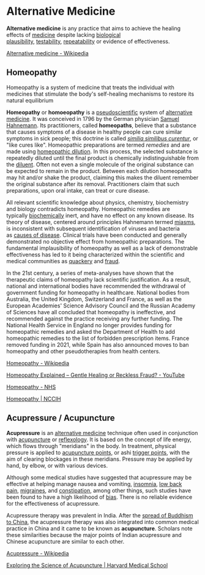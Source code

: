 # Alternative Medicine

**Alternative medicine** is any practice that aims to achieve the healing effects of [medicine](https://en.wikipedia.org/wiki/Medicine "Medicine") despite lacking [biological plausibility](https://en.wikipedia.org/wiki/Biological_plausibility "Biological plausibility"), [testability](https://en.wikipedia.org/wiki/Testability "Testability"), [repeatability](https://en.wikipedia.org/wiki/Repeatability "Repeatability") or evidence of effectiveness.

[Alternative medicine - Wikipedia](https://en.wikipedia.org/wiki/Alternative_medicine)

## Homeopathy

Homeopathy is a system of medicine that treats the individual with medicines that stimulate the body's self-healing mechanisms to restore its natural equilibrium

**Homeopathy** or **homoeopathy** is a [pseudoscientific](https://en.wikipedia.org/wiki/Pseudoscientific "Pseudoscientific") system of [alternative medicine](https://en.wikipedia.org/wiki/Alternative_medicine "Alternative medicine"). It was conceived in 1796 by the German physician [Samuel Hahnemann](https://en.wikipedia.org/wiki/Samuel_Hahnemann "Samuel Hahnemann"). Its practitioners, called **homeopaths**, believe that a substance that causes symptoms of a disease in healthy people can cure similar symptoms in sick people; this doctrine is called _[similia similibus curentur](https://en.wikipedia.org/wiki/Similia_similibus_curentur "Similia similibus curentur")_, or "like cures like". Homeopathic preparations are termed _remedies_ and are made using [homeopathic dilution](https://en.wikipedia.org/wiki/Homeopathic_dilution "Homeopathic dilution"). In this process, the selected substance is repeatedly diluted until the final product is chemically indistinguishable from the [diluent](https://en.wikipedia.org/wiki/Diluent "Diluent"). Often not even a single molecule of the original substance can be expected to remain in the product. Between each dilution homeopaths may hit and/or shake the product, claiming this makes the diluent remember the original substance after its removal. Practitioners claim that such preparations, upon oral intake, can treat or cure disease.

All relevant scientific knowledge about physics, chemistry, biochemistry and biology contradicts homeopathy. Homeopathic remedies are typically [biochemically](https://en.wikipedia.org/wiki/Biochemistry "Biochemistry") inert, and have no effect on any known disease. Its theory of disease, centered around principles Hahnemann termed [miasms](https://en.wikipedia.org/wiki/Homeopathy#Miasms_and_disease), is inconsistent with subsequent identification of viruses and bacteria as [causes of disease](https://en.wikipedia.org/wiki/Germ_theory_of_disease "Germ theory of disease"). Clinical trials have been conducted and generally demonstrated no objective effect from homeopathic preparations. The fundamental implausibility of homeopathy as well as a lack of demonstrable effectiveness has led to it being characterized within the scientific and medical communities as [quackery](https://en.wikipedia.org/wiki/Quackery "Quackery") and [fraud](https://en.wikipedia.org/wiki/Fraud "Fraud").

In the 21st century, a series of meta-analyses have shown that the therapeutic claims of homeopathy lack scientific justification. As a result, national and international bodies have recommended the withdrawal of government funding for homeopathy in healthcare. National bodies from Australia, the United Kingdom, Switzerland and France, as well as the European Academies' Science Advisory Council and the Russian Academy of Sciences have all concluded that homeopathy is ineffective, and recommended against the practice receiving any further funding. The National Health Service in England no longer provides funding for homeopathic remedies and asked the Department of Health to add homeopathic remedies to the list of forbidden prescription items. France removed funding in 2021, while Spain has also announced moves to ban homeopathy and other pseudotherapies from health centers.

[Homeopathy - Wikipedia](https://en.wikipedia.org/wiki/Homeopathy)

[Homeopathy Explained – Gentle Healing or Reckless Fraud? - YouTube](https://www.youtube.com/watch?v=8HslUzw35mc)

[Homeopathy - NHS](https://www.nhs.uk/conditions/homeopathy/)

[Homeopathy | NCCIH](https://www.nccih.nih.gov/health/homeopathy)

## Acupressure / Acupuncture

**Acupressure** is an [alternative medicine](https://en.wikipedia.org/wiki/Alternative_medicine "Alternative medicine") technique often used in conjunction with [acupuncture](https://en.wikipedia.org/wiki/Acupuncture "Acupuncture") or [reflexology](https://en.wikipedia.org/wiki/Reflexology "Reflexology"). It is based on the concept of life energy, which flows through "meridians" in the body. In treatment, physical pressure is applied to [acupuncture points](https://en.wikipedia.org/wiki/Acupuncture_point "Acupuncture point"), or ashi [trigger points](https://en.wikipedia.org/wiki/Myofascial_trigger_point "Myofascial trigger point"), with the aim of clearing blockages in these meridians. Pressure may be applied by hand, by elbow, or with various devices.

Although some medical studies have suggested that acupressure may be effective at helping manage nausea and vomiting, [insomnia](https://en.wikipedia.org/wiki/Insomnia "Insomnia"), [low back pain](https://en.wikipedia.org/wiki/Low_back_pain "Low back pain"), [migraines](https://en.wikipedia.org/wiki/Migraine "Migraine"), and [constipation](https://en.wikipedia.org/wiki/Constipation "Constipation"), among other things, such studies have been found to have a high likelihood of [bias](https://en.wikipedia.org/wiki/Bias "Bias"). There is no reliable evidence for the effectiveness of acupressure.

Acupressure therapy was prevalent in India. After the [spread of Buddhism to China](https://en.wikipedia.org/wiki/Chinese_Buddhism#Han_Dynasty_(206_BCE%E2%80%93220_CE) "Chinese Buddhism"), the acupressure therapy was also integrated into common medical practice in China and it came to be known as **acupuncture**. Scholars note these similarities because the major points of Indian acupressure and Chinese acupuncture are similar to each other.

[Acupressure - Wikipedia](https://en.wikipedia.org/wiki/Acupressure)

[Exploring the Science of Acupuncture | Harvard Medical School](https://hms.harvard.edu/news/exploring-science-acupuncture)

